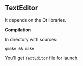 ## TextEditor

It depends on the Qt libraries.

**Compilation**

In directory with sources:
``` 
qmake && make
```
You'll get `TextEditor` file for launch.

